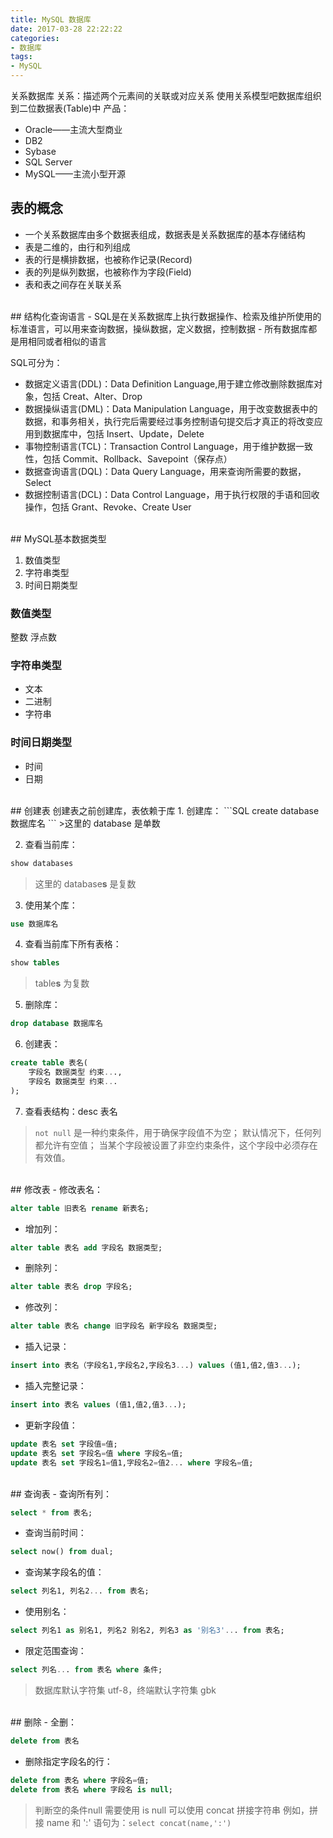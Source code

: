 ```yaml
---
title: MySQL 数据库
date: 2017-03-28 22:22:22
categories: 
- 数据库
tags: 
- MySQL
---
```


关系数据库
关系：描述两个元素间的关联或对应关系
使用关系模型吧数据库组织到二位数据表(Table)中
产品：
- Oracle——主流大型商业
- DB2
- Sybase
- SQL Server
- MySQL——主流小型开源

<!--more-->

## 表的概念
- 一个关系数据库由多个数据表组成，数据表是关系数据库的基本存储结构
- 表是二维的，由行和列组成
- 表的行是横排数据，也被称作记录(Record)
- 表的列是纵列数据，也被称作为字段(Field)
- 表和表之间存在关联关系

<br/>
## 结构化查询语言
- SQL是在关系数据库上执行数据操作、检索及维护所使用的标准语言，可以用来查询数据，操纵数据，定义数据，控制数据
- 所有数据库都是用相同或者相似的语言

SQL可分为：
- 数据定义语言(DDL)：Data Definition Language,用于建立修改删除数据库对象，包括 Creat、Alter、Drop
- 数据操纵语言(DML)：Data Manipulation Language，用于改变数据表中的数据，和事务相关，执行完后需要经过事务控制语句提交后才真正的将改变应用到数据库中，包括 Insert、Update，Delete
- 事物控制语言(TCL)：Transaction Control Language，用于维护数据一致性，包括 Commit、Rollback、Savepoint（保存点）
- 数据查询语言(DQL)：Data Query Language，用来查询所需要的数据，Select
- 数据控制语言(DCL)：Data Control Language，用于执行权限的手语和回收操作，包括 Grant、Revoke、Create User

<br/>
## MySQL基本数据类型

1. 数值类型
2. 字符串类型
3. 时间日期类型

### 数值类型
整数
浮点数

### 字符串类型
- 文本
- 二进制
- 字符串

### 时间日期类型
- 时间
- 日期

<br/>
## 创建表
创建表之前创建库，表依赖于库
1. 创建库：
```SQL
create database 数据库名
```
>这里的 database 是单数

2. 查看当前库：
```SQL
show databases
```
>这里的 database**s** 是复数

3. 使用某个库：
```SQL
use 数据库名
```
4. 查看当前库下所有表格：
```SQL
show tables
```
>table**s** 为复数

5. 删除库：
```SQL
drop database 数据库名
```
6. 创建表：
```SQL
create table 表名(
	字段名 数据类型 约束...,
	字段名 数据类型 约束...
);
```
7. 查看表结构：desc 表名

>`not null` 是一种约束条件，用于确保字段值不为空；
>默认情况下，任何列都允许有空值；
>当某个字段被设置了非空约束条件，这个字段中必须存在有效值。

<br/>
## 修改表
- 修改表名：

```SQL
alter table 旧表名 rename 新表名;
```
- 增加列：

```SQL
alter table 表名 add 字段名 数据类型;
```
- 删除列：

```SQL
alter table 表名 drop 字段名;
```
- 修改列：

```SQL
alter table 表名 change 旧字段名 新字段名 数据类型;
```
- 插入记录：

```SQL
insert into 表名（字段名1,字段名2,字段名3...) values (值1,值2,值3...);
```
- 插入完整记录：

```SQL
insert into 表名 values (值1,值2,值3...);
```
- 更新字段值：

```SQL
update 表名 set 字段值=值;
update 表名 set 字段名=值 where 字段名=值;
update 表名 set 字段名1=值1,字段名2=值2... where 字段名=值;
```

<br/>
## 查询表
- 查询所有列：

```SQL
select * from 表名;
```
- 查询当前时间：

```SQL
select now() from dual;
```
- 查询某字段名的值：

```SQL
select 列名1, 列名2... from 表名;
```
- 使用别名：

```SQL
select 列名1 as 别名1, 列名2 别名2, 列名3 as '别名3'... from 表名;
```
- 限定范围查询：

```SQL
select 列名... from 表名 where 条件;
```

>数据库默认字符集 utf-8，终端默认字符集 gbk

<br/>
## 删除
- 全删：

```SQL
delete from 表名
```
- 删除指定字段名的行：

```SQL
delete from 表名 where 字段名=值;
delete from 表名 where 字段名 is null;
```
>判断空的条件null 需要使用 is null
>可以使用 concat 拼接字符串
>例如，拼接 name 和 ':' 语句为：`select concat(name,':')`


